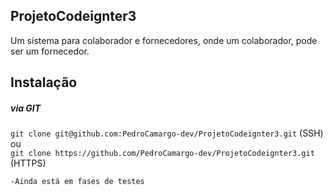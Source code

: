 ## ProjetoCodeignter3

Um sistema para colaborador e fornecedores, onde um colaborador, pode ser um fornecedor.

## Instalação

##### via GIT
`git clone git@github.com:PedroCamargo-dev/ProjetoCodeignter3.git` (SSH)  ou  
`git clone https://github.com/PedroCamargo-dev/ProjetoCodeignter3.git` (HTTPS)

`-Ainda está em fases de testes`
